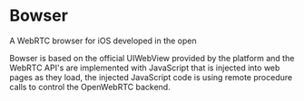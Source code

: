 Bowser
======

A WebRTC browser for iOS developed in the open

Bowser is based on the official UIWebView provided by the platform and the WebRTC API's are implemented with JavaScript that is injected into web pages as they load, the injected JavaScript code is using remote procedure calls to control the OpenWebRTC backend.
